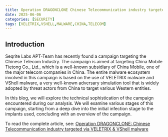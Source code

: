 ```yaml
---
title: Operation DRAGONCLONE Chinese Telecommunication industry targeted via VELETRIX & VShell malware
date: 2025-06-06
categories: [SECURITY]
tags: [VELETRIX,VSHELL,MALWARE,CHINA,TELECOM]
---
```


## Introduction

Seqrite Labs APT-Team has recently found a campaign targeting the Chinese Telecom Industry. The campaign is aimed at targeting China Mobile Tietong Co., Ltd., which is a well-known subsidiary of China Mobile, one of the major telecom companies in China. The entire malware ecosystem involved in this campaign is based on the use of VELETRIX malware and VShell malware, a very well-known adversary simulation tool that is widely adopted by threat actors from China to target various Western entities.

In this blog, we will explore the technical sophistication of the campaign encountered during our analysis. We will examine various stages of this campaign, starting from a deep dive into the initial infection stage to the implants used, concluding with an overview of the campaign.

To read the complete article, see: [Operation DRAGONCLONE: Chinese Telecommunication industry targeted via VELETRIX & VShell malware](https://www.seqrite.com/blog/operation-dragonclone-chinese-telecom-veletrix-vshell-malware/) 
